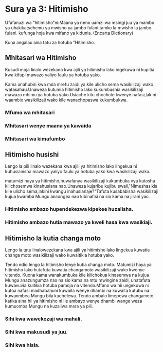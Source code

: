 # Sura ya 3: Hitimisho

Ufafanuzi wa "hitimisho"ni:Maana ya neno uamzi wa msingi juu ya mambo ya uhakika;sehemu ya mwisho ya jambo fulani.tamko la mwisho la jambo fulani. kufunga hoja kwa mifano ya kidunia. (Encarta Dictionary)

Kuna angalau aina tatu za hotuba "Hitimisho.

## Mhitasari wa Hitimisho

Kusudi moja linalo wezekana kwa ajili ya hitimisho lako ingekuwa ni kupitia kwa kifupi mawazo yaliyo faulu ya hotuba yako.

Kama unahubiri kwa mda mrefu zaidi ya kile ulicho sema wasikilizaji wako watasahau.Unaweza kutumia hitimisho lako kukumbushia wasikilizaji mawazo mhimu ya hotuba yako.Usiache kitu chochote kwenye nafasi,lakini waambie wasikilizaji wako kile wanachopaswa kukumbukwa.

### Mfumo wa mhitasari

### Mhitasari wenye maana ya kawaida

### Mhitasari wa kimafumbo

## Hitimisho husishi

Lengo la pili linalo wezekana kwa ajili ya hitimisho lako lingekua ni kuhusianisha mawazo yaliyo faulu ya hotuba yako kwa wasikilizaji wako.

matumizi haya ya hitimisho,huwafanya wasikilizaji kukumbuka vya kutosha kilichosemwa kinahusiana nao.Unaweza kujaribu kujibu swali,"Nimeshasikia kile ulicho sema,lakini kwangu inahusianaje?"Tafuta kusababisha wasikilizaji kujua kwamba Mungu anaongea nao kibinafisi na sio kama na jirani yao.

### Hitimisho ambazo hupendekezwa kipekee huzalisha.

### Hitimisho ambazo hutia mawazo ya kweli hasa kwa wasikiaji.

## Hitimisho la kutia changa moto

Lengo la tatu linalowezekana kwa ajili ya hitimisho lako lingekua kuwatia changa moto wasikilizaji wako kuwaitikia hotuba yako.

Tendo ndio lengo la hitimisho lenye kutia changa moto. Matumizi haya ya hitimisho lako hutafuta kuwatia changamoto wasikilizaji wako kwenye vitendo. Kuona kama wanakumbuka kile kilichokua kinasemwa na kujua Mungu anazungumza nao na sio kama na mtu mwingine zaidi, unatafuta kuwavuvia kuitikia hotuba pamoja na vitendo.Mfano wa hii ungekuwa ni kutoa nafasi madhabahuni kuwaita wenye dhambi na kuwaita kutubu na kuwaombea Mungu bila kuchelewa. Tendo ambalo limepewa changamoto katika aina hii ya hitimisho ni ile ambayo wenye dhambi wange weza kumuomba Mungu na kuzaliwa mara ya pili.

### Sihi kwa wawekezaji wa mahali.

### Sihi kwa makusudi ya juu.

### Sihi kwa hisia.

